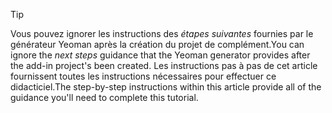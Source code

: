 > [!TIP]
> <span data-ttu-id="1d825-101">Vous pouvez ignorer les instructions des *étapes suivantes* fournies par le générateur Yeoman après la création du projet de complément.</span><span class="sxs-lookup"><span data-stu-id="1d825-101">You can ignore the *next steps* guidance that the Yeoman generator provides after the add-in project's been created.</span></span> <span data-ttu-id="1d825-102">Les instructions pas à pas de cet article fournissent toutes les instructions nécessaires pour effectuer ce didacticiel.</span><span class="sxs-lookup"><span data-stu-id="1d825-102">The step-by-step instructions within this article provide all of the guidance you'll need to complete this tutorial.</span></span>